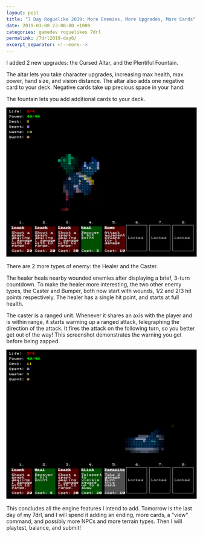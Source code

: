 ```yaml
---
layout: post
title: "7 Day Roguelike 2019: More Enemies, More Upgrades, More Cards"
date: 2019-03-08 23:00:00 +1000
categories: gamedev roguelikes 7drl
permalink: /7drl2019-day6/
excerpt_separator: <!--more-->
---
```


I added 2 new upgrades: the Cursed Altar, and the Plentiful Fountain.

The altar lets you take character upgrades, increasing max health, max power,
hand size, and vision distance. The altar also adds one negative card to your
deck. Negative cards take up precious space in your hand.

The fountain lets you add additional cards to your deck.

![eod](/images/7drl2019-day6/eod.png)

<!--more-->

There are 2 more types of enemy: the Healer and the Caster.

The healer heals nearby wounded enemies after displaying a brief, 3-turn countdown.
To make the healer more interesting, the two other enemy types, the Caster and Bumper,
both now start with wounds, 1/2 and 2/3 hit points respectively. The healer has a single
hit point, and starts at full health.

The caster is a ranged unit. Whenever it shares an axis with the player and is within range, it starts warming
up a ranged attack, telegraphing the direction of the attack. It fires the attack on the following turn,
so you better get out of the way! This screenshot demonstrates
the warning you get before being zapped.

![range](/images/7drl2019-day6/range.png)

This concludes all the engine features I intend to add. Tomorrow is the last day of my 7drl,
and I will spend it adding an ending, more cards, a "view" command, and possibly more NPCs
and more terrain types. Then I will playtest, balance, and submit!
